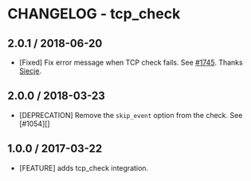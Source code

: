 # CHANGELOG - tcp_check

## 2.0.1 / 2018-06-20

* [Fixed] Fix error message when TCP check fails. See [#1745](https://github.com/DataDog/integrations-core/pull/1745). Thanks [Siecje](https://github.com/Siecje).

## 2.0.0 / 2018-03-23

* [DEPRECATION] Remove the `skip_event` option from the check. See [#1054][]

## 1.0.0 / 2017-03-22

* [FEATURE] adds tcp_check integration.
